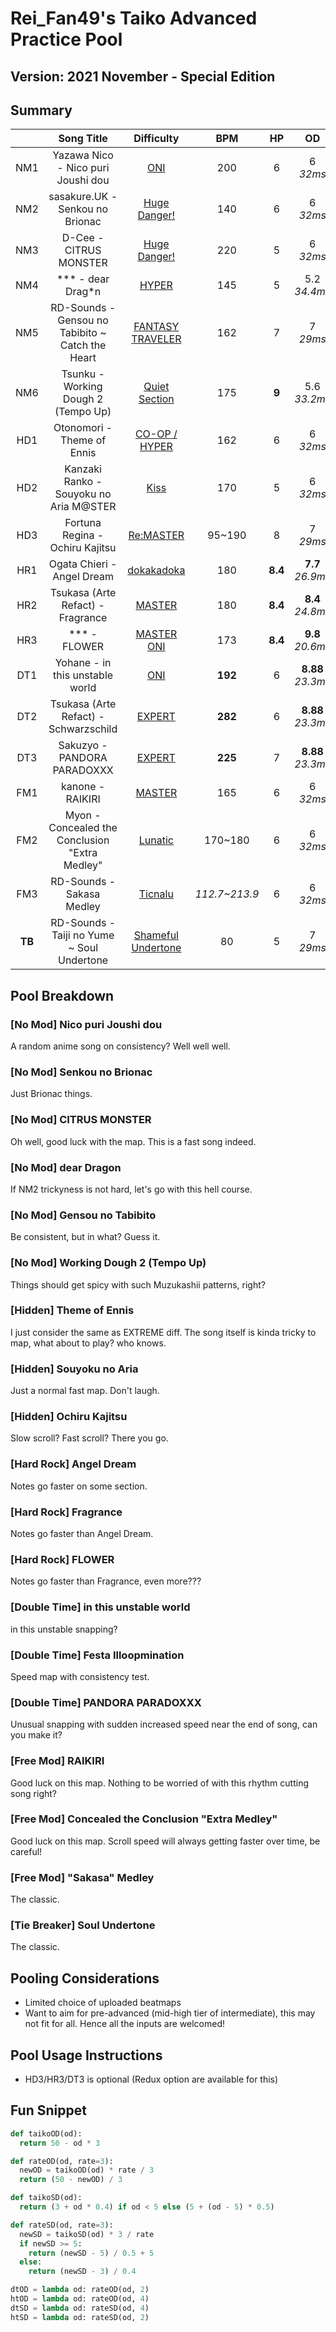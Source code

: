 # Rei_Fan49's Taiko Advanced Practice Pool

## Version: 2021 November - Special Edition

## Summary

|   | Song Title | Difficulty | BPM | HP | OD | SD | Count | Length |
|:-:|:-:|:-:|:-:|:-:|:-:|:-:|:-:|:-:|
| NM1 | Yazawa Nico - Nico puri Joushi dou | [ONI](https://osu.ppy.sh/beatmaps/3105853?mode=taiko) | 200 | 6 | 6<br>*32ms* | 6<br>*x5.5* | 1,446 | 256 |
| NM2 | sasakure.UK - Senkou no Brionac | [Huge Danger!](https://osu.ppy.sh/beatmaps/2843667?mode=taiko) | 140 | 6 | 6<br>*32ms* | 6<br>*x5.5* | 747 | 135 |
| NM3 | D-Cee - CITRUS MONSTER | [Huge Danger!](https://osu.ppy.sh/beatmaps/2960601?mode=taiko) | 220 | 5 | 6<br>*32ms* | 6<br>*x5.5* | 817 | 119 |
| NM4 | \*\*\* - dear Drag\*n | [HYPER](https://osu.ppy.sh/beatmaps/3250170?mode=taiko) | 145 | 5 | 5.2<br>*34.4ms* | 5.2<br>*x5.1* | 1,067 | 206 |
| NM5 | RD-Sounds - Gensou no Tabibito ~ Catch the Heart | [FANTASY TRAVELER](https://osu.ppy.sh/beatmaps/3277028?mode=taiko) | 162 | 7 | 7<br>*29ms* | 7<br>*x6.0* | 1,103 | 120 |
| NM6 | Tsunku - Working Dough 2 (Tempo Up) | [Quiet Section](https://osu.ppy.sh/beatmaps/3292482?mode=taiko) | 175 | **9** | 5.6<br>*33.2ms* | 5.6<br>*x5.3* | 361 | 96 |
| HD1 | Otonomori - Theme of Ennis | [CO-OP / HYPER](https://osu.ppy.sh/beatmaps/2960085?mode=taiko) | 162 | 6 | 6<br>*32ms* | 6<br>*x5.5* | 1,117 | 189 |
| HD2 | Kanzaki Ranko - Souyoku no Aria M@STER | [Kiss](https://osu.ppy.sh/beatmaps/2895660?mode=taiko) | 170 | 5 | 6<br>*32ms* | 6<br>*x5.5* | 811 | 192 |
| HD3 | Fortuna Regina - Ochiru Kajitsu | [Re:MASTER](https://osu.ppy.sh/beatmaps/3296845?mode=taiko) | 95~190 | 8 | 7<br>*29ms* | 7<br>*x6.0* | 541 | 114 |
| HR1 | Ogata Chieri - Angel Dream | [dokakadoka](https://osu.ppy.sh/beatmaps/2894090?mode=taiko) | 180 | **8.4** | **7.7**<br>*26.9ms* | **7.7**<br>*x6.35* | 765 | 130 |
| HR2 | Tsukasa (Arte Refact) - Fragrance | [MASTER](https://osu.ppy.sh/beatmaps/2908364?mode=taiko) | 180 | **8.4** | **8.4**<br>*24.8ms* | **8.4**<br>*x6.7* | 449 | 65 |
| HR3 | \*\*\* - FLOWER | [MASTER ONI](https://osu.ppy.sh/beatmaps/2103816?mode=taiko) | 173 | **8.4** | **9.8**<br>*20.6ms* | **9.8**<br>*x7.4* | 826 | 119 |
| DT1 | Yohane - in this unstable world | [ONI](https://osu.ppy.sh/beatmaps/3105855?mode=taiko) | **192** | 6 | **8.88**<br>*23.3ms* | **1.875**<br>*x3.75* | 813 | **156** |
| DT2 | Tsukasa (Arte Refact) - Schwarzschild | [EXPERT](https://osu.ppy.sh/beatmaps/3119072?mode=taiko) | **282** | 6 | **8.88**<br>*23.3ms* | **1.875**<br>*x3.75* | 628 | 79 |
| DT3 | Sakuzyo - PANDORA PARADOXXX | [EXPERT](https://osu.ppy.sh/beatmaps/3217852?mode=taiko) | **225** | 7 | **8.88**<br>*23.3ms* | **1.875**<br>*x3.75* | 599 | **95** |
| FM1 | kanone - RAIKIRI | [MASTER](https://osu.ppy.sh/beatmaps/3194473?mode=taiko) | 165 | 6 | 6<br>*32ms* | 6<br>*x5.5* | 747 | 133 |
| FM2 | Myon - Concealed the Conclusion "Extra Medley" | [Lunatic](https://osu.ppy.sh/beatmaps/2985755?mode=taiko) | 170~180 | 6 | 6<br>*32ms* | 6<br>*x5.5* | 1,026 | 185 |
| FM3 | RD-Sounds - Sakasa Medley | [Ticnalu](https://osu.ppy.sh/beatmaps/2796737?mode=taiko) | *112.7~213.9* | 6 | 6<br>*32ms* | 6<br>*x5.5* | 949 | 172 |
| **TB** | RD-Sounds - Taiji no Yume ~ Soul Undertone | [Shameful Undertone](https://osu.ppy.sh/beatmaps/2529209?mode=taiko) | 80 | 5 | 7<br>*29ms* | 7<br>*x6.0* | 2,300 | 385 |

## Pool Breakdown

### [No Mod] Nico puri Joushi dou

A random anime song on consistency? Well well well.

### [No Mod] Senkou no Brionac

Just Brionac things.

### [No Mod] CITRUS MONSTER

Oh well, good luck with the map. This is a fast song indeed.

### [No Mod] dear Dragon

If NM2 trickyness is not hard, let's go with this hell course.

### [No Mod] Gensou no Tabibito

Be consistent, but in what? Guess it.

### [No Mod] Working Dough 2 (Tempo Up)

Things should get spicy with such Muzukashii patterns, right?

### [Hidden] Theme of Ennis

I just consider the same as EXTREME diff. The song itself is kinda tricky to map, what about to play? who knows.

### [Hidden] Souyoku no Aria

Just a normal fast map. Don't laugh.

### [Hidden] Ochiru Kajitsu

Slow scroll? Fast scroll? There you go.

### [Hard Rock] Angel Dream

Notes go faster on some section.

### [Hard Rock] Fragrance

Notes go faster than Angel Dream.

### [Hard Rock] FLOWER

Notes go faster than Fragrance, even more???

### [Double Time] in this unstable world

in this unstable snapping?

### [Double Time] Festa Illoopmination

Speed map with consistency test.

### [Double Time] PANDORA PARADOXXX

Unusual snapping with sudden increased speed near the end of song, can you make it?

### [Free Mod] RAIKIRI

Good luck on this map. Nothing to be worried of with this rhythm cutting song right?

### [Free Mod] Concealed the Conclusion "Extra Medley"

Good luck on this map. Scroll speed will always getting faster over time, be careful!

### [Free Mod] "Sakasa" Medley

The classic.

### [Tie Breaker] Soul Undertone

The classic.

## Pooling Considerations

- Limited choice of uploaded beatmaps
- Want to aim for pre-advanced (mid-high tier of intermediate), this may not fit for all. Hence all the inputs are welcomed!

## Pool Usage Instructions

- HD3/HR3/DT3 is optional (Redux option are available for this)

## Fun Snippet

```python
def taikoOD(od):
  return 50 - od * 3

def rateOD(od, rate=3):
  newOD = taikoOD(od) * rate / 3
  return (50 - newOD) / 3

def taikoSD(od):
  return (3 + od * 0.4) if od < 5 else (5 + (od - 5) * 0.5)

def rateSD(od, rate=3):
  newSD = taikoSD(od) * 3 / rate
  if newSD >= 5:
    return (newSD - 5) / 0.5 + 5
  else:
    return (newSD - 3) / 0.4

dtOD = lambda od: rateOD(od, 2)
htOD = lambda od: rateOD(od, 4)
dtSD = lambda od: rateSD(od, 4)
htSD = lambda od: rateSD(od, 2)
```